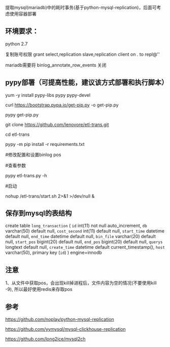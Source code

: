 提取mysql(mariadb)中的耗时事务(基于python-mysql-replication)，后面可考虑使用容器部署


## 环境要求：

python 2.7

复制账号权限 grant select,replication slave,replication client on *.* to repl@''

mariadb需要将 binlog_annotate_row_events 关闭


## pypy部署（可提高性能，建议该方式部署和执行脚本）

yum -y install pypy-libs pypy pypy-devel

curl https://bootstrap.pypa.io/get-pip.py -o get-pip.py

pypy get-pip.py

git clone https://github.com/lenovore/etl-trans.git

cd etl-trans

pypy -m pip install -r requirements.txt

#修改配置和设置binlog pos


#查看参数

pypy etl-trans.py -h

#启动

nohup /etl-trans/start.sh 2>&1 >/dev/null &


## 保存到mysql的表结构

create table `long_transaction` (
  `id` int(11) not null auto_increment,
  `db` varchar(50) default null,
  `cost_second` int(11) default null,
  `start_time` datetime default null,
  `end_time` datetime default null,
  `bin_file` varchar(20) default null,
  `start_pos` bigint(20) default null,
  `end_pos` bigint(20) default null,
  `querys` longtext default null,
  `create_time` datetime default current_timestamp(),
  `host` varchar(50),
  primary key (`id`)
) engine=innodb


## 注意
1、从文件中获取pos，会出现kill掉进程后，文件内容为空的情况(不要使用kill -9), 所以最好使用redis来存取pos

## 参考

https://github.com/noplay/python-mysql-replication

https://github.com/yymysql/mysql-clickhouse-replication

https://github.com/long2ice/mysql2ch
